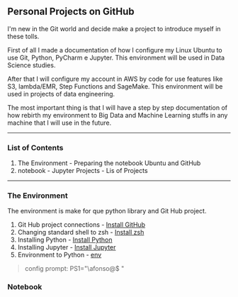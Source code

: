 ## Personal Projects on GitHub

I'm new in the Git world and decide make a project to introduce myself in these tolls.

First of all I made a documentation of how I configure my Linux Ubuntu to use Git, Python, PyCharm e Jupyter.
This environment will be used in Data Science studies.

After that I will configure my account in AWS by code for use features like S3, lambda/EMR, Step Functions and SageMake.
This environment will be used in projects of data engineering.

The most important thing is that I will have a step by step documentation of how rebirth my environment to Big Data and Machine Learning stuffs in any machine that I will use in the future.

***
### List of Contents 

1. The Environment - Preparing the notebook Ubuntu and GitHub
2. notebook - Jupyter Projects - Lis of Projects



***
### The Environment 

The environment is make for que python library and Git Hub project.

1. Git Hub project connections - [Install GitHub](docs/Git-Hub-Project-Connections.md)
2. Changing standard shell to zsh - [Install zsh](docs/Changing-standard-shell-zsh.md)
3. Installing Python - [Install Python](docs/Install-Python.md)
4. Installing Jupyter - [Install Jupyter](docs/Install-jupyter.md)
5. Environment to Python - [env](docs/env.md)

> config prompt: PS1="\afonso@$ "

### Notebook









